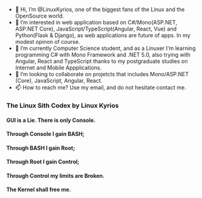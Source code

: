- 👋 Hi, I’m @LinuxKyrios, one of the biggest fans of the Linux and the OpenSource world. 
- 👀 I’m interested in web application based on C#/Mono(ASP.NET, ASP.NET Core), JavaScript/TypeScript(Angular, React, Vue) and Python(Flask & Django), as web applications are future of apps. In my modest opinon of course.
- 🌱 I’m currently Computer Science student, and as a Linuxer I'm learning programming C# with Mono Framework and .NET 5.0, also trying with Angular, React and TypeScript thanks to my postgraduate studies on Internet and Mobile Appplications.
- 💞️ I’m looking to collaborate on projetcts that includes Mono/ASP.NET (Core), JavaScript, Angular, React.
- 📫 How to reach me? Use my email, and do not hesitate contact me.

### <p align="justify"> The Linux Sith Codex by Linux Kyrios </p>
#### <p align="justify"> GUI is a Lie. There is only Console. </p>
#### <p align="justify"> Through Console I gain BASH; </p>
#### <p align="justify"> Through BASH I gain Root; </p>
#### <p align="justify"> Through Root I gain Control; </p>
#### <p align="justify"> Through Control my limits are Broken. </p>
#### <p align="justify"> The Kernel shall free me. </p>

<!---
LinuxKyrios/LinuxKyrios is a ✨ special ✨ repository because its `README.md` (this file) appears on your GitHub profile.
You can click the Preview link to take a look at your changes.
--->
